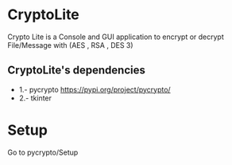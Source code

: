 # CryptoLite
Crypto Lite is a Console and GUI application to encrypt or decrypt File/Message with (AES , RSA , DES 3)

## CryptoLite's dependencies
* 1.- pycrypto
    https://pypi.org/project/pycrypto/
* 2.- tkinter

# Setup
Go to pycrypto/Setup

